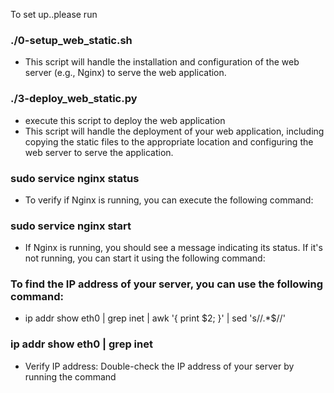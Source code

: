 To set up..please run

### ./0-setup_web_static.sh
* This script will handle the installation and configuration of the web server (e.g., Nginx) to serve the web application.


### ./3-deploy_web_static.py
* execute this script to deploy the web application
* This script will handle the deployment of your web application, including copying the static files to the appropriate location and configuring the web server to serve the application.


### sudo service nginx status
* To verify if Nginx is running, you can execute the following command:


### sudo service nginx start
* If Nginx is running, you should see a message indicating its status. If it's not running, you can start it using the following command:

### To find the IP address of your server, you can use the following command:
* ip addr show eth0 | grep inet | awk '{ print $2; }' | sed 's/\/.*$//'


### ip addr show eth0 | grep inet
* Verify IP address: Double-check the IP address of your server by running the command




